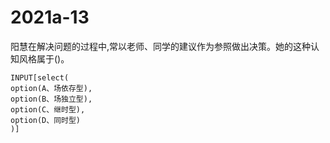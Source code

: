 # 2021a-13
阳慧在解决问题的过程中,常以老师、同学的建议作为参照做出决策。她的这种认知风格属于()。
```meta-bind
INPUT[select(
option(A、场依存型),
option(B、场独立型),
option(C、继时型),
option(D、同时型)
)]
```